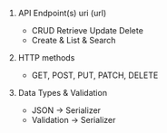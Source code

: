 1. API Endpoint(s) uri (url)
    - CRUD Retrieve Update Delete 
    - Create & List & Search
    
2. HTTP methods
    - GET, POST, PUT, PATCH, DELETE
    
3. Data Types & Validation
    - JSON -> Serializer
    - Validation -> Serializer